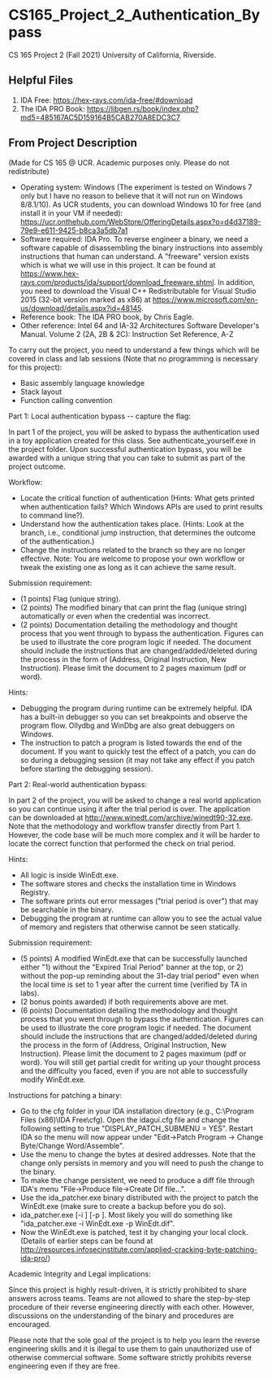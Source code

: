 # CS165_Project_2_Authentication_Bypass
CS 165 Project 2 (Fall 2021) University of California, Riverside.

## Helpful Files

1. IDA Free: https://hex-rays.com/ida-free/#download
2. The IDA PRO Book: https://libgen.rs/book/index.php?md5=485167AC5D159164B5CAB270A8EDC3C7

## From Project Description

(Made for CS 165 @ UCR. Academic purposes only. Please do not redistribute)

* Operating system: Windows (The experiment is tested on Windows 7 only but I have no reason to believe that it will not run on Windows 8/8.1/10). As UCR students, you can download Windows 10 for free (and install it in your VM if needed): https://ucr.onthehub.com/WebStore/OfferingDetails.aspx?o=d4d37189-79e9-e611-9425-b8ca3a5db7a1
* Software required: IDA Pro. To reverse engineer a binary, we need a software capable of disassembling the binary instructions into assembly instructions that human can understand. A "freeware" version exists which is what we will use in this project. It can be found at https://www.hex-rays.com/products/ida/support/download_freeware.shtml. In addition, you need to download the Visual C++ Redistributable for Visual Studio 2015 (32-bit version marked as x86) at https://www.microsoft.com/en-us/download/details.aspx?id=48145.
* Reference book: The IDA PRO book, by Chris Eagle. 
* Other reference: Intel 64 and IA-32 Architectures Software Developer's Manual. Volume 2 (2A, 2B & 2C): Instruction Set Reference, A-Z

To carry out the project, you need to understand a few things which will be covered in class and lab sessions (Note that no programming is necessary for this project):
- Basic assembly language knowledge
- Stack layout
- Function calling convention



Part 1:  Local authentication bypass -- capture the flag: 

In part 1 of the project, you will be asked to bypass the authentication used in a toy application created for this class. See authenticate_yourself.exe in the project folder. Upon successful authentication bypass, you will be awarded with a unique string that you can take to submit as part of the project outcome. 

Workflow:
- Locate the critical function of authentication (Hints: What gets printed when authentication fails? Which Windows APIs are used to print results to command line?).
- Understand how the authentication takes place. (Hints: Look at the branch, i.e., conditional jump instruction, that determines the outcome of the authentication.)
- Change the instructions related to the branch so they are no longer effective.
Note: You are welcome to propose your own workflow or tweak the existing one as long as it can achieve the same result. 

Submission requirement: 
- (1 points) Flag (unique string). 
- (2 points) The modified binary that can print the flag (unique string) automatically or even when the credential was incorrect. 
- (2 points) Documentation detailing the methodology and thought process that you went through to bypass the authentication. Figures can be used to illustrate the core program logic if needed. The document should include the instructions that are changed/added/deleted during the process in the form of (Address, Original Instruction, New Instruction). Please limit the document to 2 pages maximum (pdf or word). 

Hints: 
- Debugging the program during runtime can be extremely helpful. IDA has a built-in debugger so you can set breakpoints and observe the program flow. Ollydbg and WinDbg are also great debuggers on Windows.
- The instruction to patch a program is listed towards the end of the document. If you want to quickly test the effect of a patch, you can do so during a debugging session (it may not take any effect if you patch before starting the debugging session).



Part 2: Real-world authentication bypass:

In part 2 of the project, you will be asked to change a real world application so you can continue using it after the trial period is over. The application can be downloaded at http://www.winedt.com/archive/winedt90-32.exe. Note that the methodology and workflow transfer directly from Part 1. However, the code base will be much more complex and it will be harder to locate the correct function that performed the check on trial period. 

Hints: 
- All logic is inside WinEdt.exe. 
- The software stores and checks the installation time in Windows Registry. 
- The software prints out error messages ("trial period is over") that may be searchable in the binary. 
- Debugging the program at runtime can allow you to see the actual value of memory and registers that otherwise cannot be seen statically.


Submission requirement: 
- (5 points) A modified WinEdt.exe that can be successfully launched either "1) without the "Expired Trial Period" banner at the top, or 2) without the pop-up reminding about the 31-day trial period" even when the local time is set to 1 year after the current time (verified by TA in labs).
- (2 bonus points awarded) if both requirements above are met.
- (6 points) Documentation detailing the methodology and thought process that you went through to bypass the authentication. Figures can be used to illustrate the core program logic if needed. The document should include the instructions that are changed/added/deleted during the process in the form of (Address, Original Instruction, New Instruction). Please limit the document to 2 pages maximum (pdf or word). You will still get partial credit for writing up your thought process and the difficulty you faced, even if you are not able to successfully modify WinEdt.exe.


Instructions for patching a binary:
- Go to the cfg folder in your IDA installation directory (e.g., C:\Program Files (x86)\IDA Free\cfg). Open the idagui.cfg file and change the following setting to true "DISPLAY_PATCH_SUBMENU    = YES". Restart IDA so the menu will now appear under "Edit->Patch Program -> Change Byte/Change Word/Assemble". 
- Use the menu to change the bytes at desired addresses. Note that the change only persists in memory and you will need to push the change to the binary. 
- To make the change persistent, we need to produce a diff file through IDA's menu "File->Produce file->Create Dif file...".
- Use the ida_patcher.exe binary distributed with the project to patch the WinEdt.exe (make sure to create a backup before you do so). 
- ida_patcher.exe [-i <binary>] [-p <dif file>]. Most likely you will do something like "ida_patcher.exe -i WinEdt.exe -p WinEdt.dif".
- Now the WinEdt.exe is patched, test it by changing your local clock.
(Details of earlier steps can be found at http://resources.infosecinstitute.com/applied-cracking-byte-patching-ida-pro/)



Academic Integrity and Legal implications:

Since this project is highly result-driven, it is strictly prohibited to share answers across teams. Teams are not allowed to share the step-by-step procedure of their reverse engineering directly with each other. However, discussions on the understanding of the binary and procedures are encouraged.

Please note that the sole goal of the project is to help you learn the reverse engineering skills and it is illegal to use them to gain unauthorized use of otherwise commercial software. Some software strictly prohibits reverse engineering even if they are free.